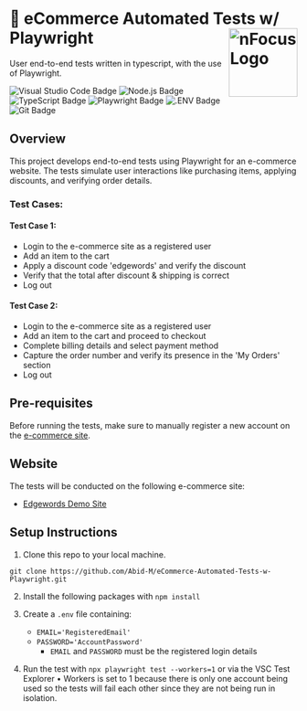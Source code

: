 # 🛒 eCommerce Automated Tests w/ Playwright <img alt="nFocus Logo" src="https://github.com/Abid-M/eCommerce-Automated-Tests-w-Selenium/assets/77882906/16e6064a-3cde-4ee3-8107-60aa59f5dc1f" alt="nfocus_logo" align="right" width="120">

User end-to-end tests written in typescript, with the use of Playwright.

![Visual Studio Code Badge](https://img.shields.io/badge/Visual%20Studio%20Code-007ACC?logo=visualstudiocode&logoColor=fff&style=for-the-badge)
![Node.js Badge](https://img.shields.io/badge/Node.js-393?logo=nodedotjs&logoColor=fff&style=for-the-badge)
![TypeScript Badge](https://img.shields.io/badge/TypeScript-3178C6?logo=typescript&logoColor=fff&style=for-the-badge)
![Playwright Badge](https://img.shields.io/badge/Playwright-2EAD33?logo=playwright&logoColor=fff&style=for-the-badge)
![.ENV Badge](https://img.shields.io/badge/.ENV-ECD53F?logo=dotenv&logoColor=000&style=for-the-badge)
![Git Badge](https://img.shields.io/badge/Git-F05032?logo=git&logoColor=fff&style=for-the-badge)

## Overview
This project develops end-to-end tests using Playwright for an e-commerce website. The tests simulate user interactions like purchasing items, applying discounts, and verifying order details.

### Test Cases:
#### Test Case 1:
- Login to the e-commerce site as a registered user
- Add an item to the cart
- Apply a discount code 'edgewords' and verify the discount
- Verify that the total after discount & shipping is correct
- Log out

#### Test Case 2:
- Login to the e-commerce site as a registered user
- Add an item to the cart and proceed to checkout
- Complete billing details and select payment method
- Capture the order number and verify its presence in the 'My Orders' section
- Log out

## Pre-requisites
Before running the tests, make sure to manually register a new account on the [e-commerce site](https://www.edgewordstraining.co.uk/demo-site/my-account/).

## Website
The tests will be conducted on the following e-commerce site:
- [Edgewords Demo Site](https://www.edgewordstraining.co.uk/demo-site/)

## Setup Instructions
1. Clone this repo to your local machine.
```
git clone https://github.com/Abid-M/eCommerce-Automated-Tests-w-Playwright.git
```
   
2. Install the following packages with `npm install`
     
3. Create a `.env` file containing:
   - `EMAIL='RegisteredEmail'`
   - `PASSWORD='AccountPassword'`
     - `EMAIL` and `PASSWORD` must be the registered login details
     
5. Run the test with `npx playwright test --workers=1` or via the VSC Test Explorer
   • Workers is set to 1 because there is only one account being used so the tests will fail each other since they are not being run in isolation.
